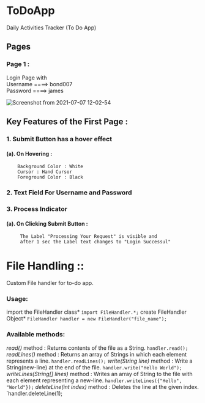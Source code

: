 # ToDoApp

Daily Activities Tracker (To Do App)

 ## Pages  
   ### Page 1 :
   Login Page with <br>
    Username ====> bond007 <br>
    Password ====> james <br>
    

![Screenshot from 2021-07-07 12-02-54](https://user-images.githubusercontent.com/67573209/124711233-71b91c80-df1b-11eb-959e-19961ab93d3a.png)



## Key Features of the First Page :
### 1. Submit Button has a hover effect <br>
   #### (a). On Hovering : <br>
        Background Color : White 
        Cursor : Hand Cursor 
        Foreground Color : Black 
### 2. Text Field For Username and Password
### 3. Process Indicator 
  #### (a). On Clicking Submit Button :
         The Label "Processing Your Request" is visible and  
         after 1 sec the Label text changes to "Login Successul"


# File Handling ::
Custom File handler for to-do app.

### Usage:
import the FileHandler class*
`import FileHandler.*;`
create FileHandler Object*
`FileHandler handler = new FileHandler("file_name");`


### Available methods:
*read()* method : Returns contents of the file as a String.
`handler.read();`
*readLines()* method : Returns an array of Strings in which each element represents a line.
`handler.readLines();`
*write(String line)* method : Write a String(new-line) at the end of the file.
`handler.write("Hello World");`
*writeLines(String[] lines)* method  : Writes an array of String to the file with each element representing a new-line.
`handler.writeLines({"Hello", "World"});`
*deleteLine(int index)* method : Deletes the line at the given index.
`handler.deleteLine(1);
